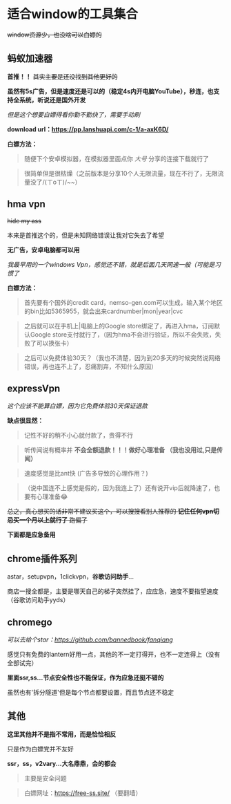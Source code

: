 # 适合window的工具集合

~~window资源少，也没啥可以白嫖的~~

## 蚂蚁加速器 
**首推！！**
~~其实主要是还没找到其他更好的~~

**虽然有5s广告，但是速度还是可以的（稳定4s内开电脑YouTube），秒连，也支持全系统，听说还是国外开发**

*但是这个想要白嫖得看你勤不勤快了，需要手动刷*

**download url：https://pp.lanshuapi.com/c-1/a-axK6D/**

**白嫖方法：**
> 随便下个安卓模拟器，在模拟器里面点你 *大号* 分享的连接下载就行了

> 很简单但是很枯燥（之前版本是分享10个人无限流量，现在不行了，无限流量没了/(ㄒoㄒ)/~~）


## hma vpn

~~hide my ass~~

本来是首推这个的，但是未知网络错误让我对它失去了希望

**无广告，安卓电脑都可以用**

*我最早用的一个windows Vpn，感觉还不错，就是后面几天网速一般（可能是习惯了*

**白嫖方法：**

> 首先要有个国外的credit card，nemso-gen.com可以生成，输入某个地区的bin比如5365955，就会出来cardnumber|mon|year|cvc

> 之后就可以在手机上|电脑上的Google store绑定了，再进入hma，订阅默认Google store支付就行了，（因为hma不会进行验证，所以不会失败，失败了可以换张卡）

> 之后可以免费体验30天？（我也不清楚，因为到20多天的时候突然说网络错误，再也连不上了，忍痛割弃，不知什么原因）


## expressVpn

*这个应该不能算白嫖，因为它免费体验30天保证退款*

**缺点很显然：**

> 记性不好的稍不小心就付款了，贵得不行

> 听传闻说有概率并 **不会全额退款！！！做好心理准备 （我也没用过,只是传闻）**

> 速度感觉是比ant快 (广告多导致的心理作用？)

> （说中国连不上感觉是假的，因为我连上了）还有说开vip后就降速了，也要有心理准备😂


~~总之，真心想买的话非常不建议买这个，可以搜搜看别人推荐的 **记住任何vpn切忌买一个月以上就行了** 跑偏了~~


**下面都是应急备用**

## chrome插件系列

astar，setupvpn，1clickvpn，**谷歌访问助手**...

商店一搜全都是，主要是哪天自己的梯子突然挂了，应应急，速度不要指望速度（谷歌访问助手yyds）

## chromego

*可以去给个star：https://github.com/bannedbook/fanqiang*

感觉只有免费的lantern好用一点，其他的不一定打得开，也不一定连得上（没有全部试完）

**里面ssr,ss...节点安全性也不能保证，作为应急还挺不错的**

虽然也有'拆分隧道'但是每个节点都要设置，而且节点还不稳定

## 其他

**这里其他并不是指不常用，而是恰恰相反**

只是作为白嫖党并不友好

**ssr，ss，v2vary...大名鼎鼎，会的都会**

> 主要是安全问题 

> 白嫖网址：https://free-ss.site/ （要翻墙）
